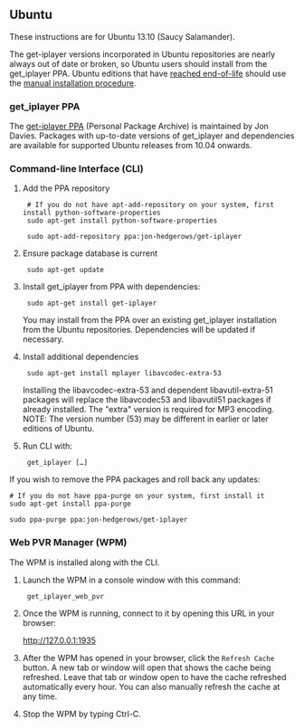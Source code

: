 ## Ubuntu

These instructions are for Ubuntu 13.10 (Saucy Salamander).

The get-iplayer versions incorporated in Ubuntu repositories are nearly always out of date or broken, so Ubuntu users should install from the get_iplayer PPA.  Ubuntu editions that have [reached end-of-life](https://wiki.ubuntu.com/Releases) should use the [manual installation procedure](manual).

### get_iplayer PPA

The [get-iplayer PPA](https://launchpad.net/~jon-hedgerows/+archive/get-iplayer) (Personal Package Archive) is maintained by Jon Davies.  Packages with up-to-date versions of get_iplayer and dependencies are available for supported Ubuntu releases from 10.04 onwards.

### Command-line Interface (CLI)

1. Add the PPA repository

        # If you do not have apt-add-repository on your system, first install python-software-properties
        sudo apt-get install python-software-properties

    	sudo apt-add-repository ppa:jon-hedgerows/get-iplayer

2. Ensure package database is current

    	sudo apt-get update

3. Install get_iplayer from PPA with dependencies:

    	sudo apt-get install get-iplayer
    
    You may install from the PPA over an existing get_iplayer installation from the Ubuntu repositories.  Dependencies will be updated if necessary.

4. Install additional dependencies

        sudo apt-get install mplayer libavcodec-extra-53

    Installing the libavcodec-extra-53 and dependent libavutil-extra-51 packages will replace the libavcodec53 and libavutil51 packages if already installed.  The "extra" version is required for MP3 encoding.  NOTE: The version number (53) may be different in earlier or later editions of Ubuntu.

5. Run CLI with:

    	get_iplayer […]

If you wish to remove the PPA packages and roll back any updates:

    # If you do not have ppa-purge on your system, first install it
    sudo apt-get install ppa-purge

    sudo ppa-purge ppa:jon-hedgerows/get-iplayer

### Web PVR Manager (WPM)

The WPM is installed along with the CLI.

1. Launch the WPM in a console window with this command:

    	get_iplayer_web_pvr

2. Once the WPM is running, connect to it by opening this URL in your browser:

    <http://127.0.0.1:1935>

3. After the WPM has opened in your browser, click the `Refresh Cache` button.  A new tab or window will open that shows the cache being refreshed.  Leave that tab or window open to have the cache refreshed automatically every hour.  You can also manually refresh the cache at any time.

4. Stop the WPM by typing Ctrl-C.